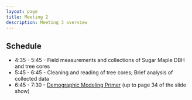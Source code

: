 ```yaml
---
layout: page
title: Meeting 2
description: Meeting 3 overview
---
```


## Schedule

* 4:35 - 5:45 - Field measurements and collections of Sugar Maple DBH and tree cores
* 5:45 - 6:45 - Cleaning and reading of tree cores; Brief analysis of collected data
* 6:45 - 7:30 - [Demographic Modeling Primer](https://mlammens.github.io/ENS-511-Plant-Ecology/docs/Plant-Demography-Overview.pdf) (up to page 34 of the slide show)